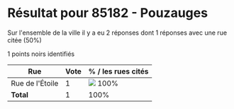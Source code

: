 # Résultat pour 85182 - Pouzauges

Sur l'ensemble de la ville il y a eu 2 réponses dont 1 réponses avec une rue citée (50%)

1 points noirs identifiés

| Rue | Vote | % / les rues cités|
|-----|------|-------------------|
| Rue de l'Étoile | 1 | <img src="../../img/bar_100.gif" />&nbsp;100%|
| **Total** | 1 | 100%|
